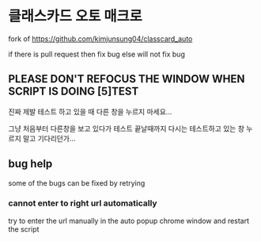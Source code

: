 # 클래스카드 오토 매크로

fork of <https://github.com/kimjunsung04/classcard_auto>

if there is pull request then fix bug
else will not fix bug

## **PLEASE DON'T REFOCUS THE WINDOW WHEN SCRIPT IS DOING [5]TEST**

진짜 제발 테스트 하고 있을 때 다른 창을 누르지 마세요...

그냥 처음부터 다른창을 보고 있다가 테스트 끝날때까지 다시는 테스트하고 있는 창 누르지 말고 기다리던가...

## bug help

some of the bugs can be fixed by retrying

### cannot enter to right url automatically

try to enter the url manually in the auto popup chrome window and restart the script
